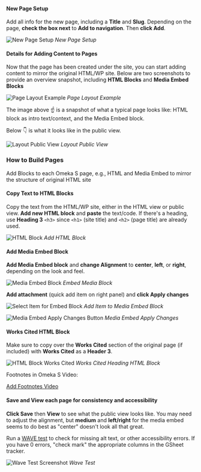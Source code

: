 #### New Page Setup

Add all info for the new page, including a **Title** and **Slug**. Depending on the page, **check the box next** to **Add to navigation**. Then **click Add**.

![New Page Setup](../help_files/New_Page_Info.png "New Page Setup")
*New Page Setup*

#### Details for Adding Content to Pages

Now that the page has been created under the site, you can start adding content to mirror the original HTML/WP site. Below are two screenshots to provide an overview snapshot, including **HTML Blocks** and **Media Embed Blocks**

![Page Layout Example](../help_files/Page_Layout.png "Page Layout Example")
*Page Layout Example*

The image above :point_up:  is a snapshot of what a typical page looks like: HTML block as intro text/context, and the Media Embed block.

Below :point_down: is what it looks like in the public view.

![Layout Public View](../help_files/Layout_Pub_View.png "Layout Public View")
*Layout Public View*

### How to Build Pages

Add Blocks to each Omeka S page, e.g., HTML and Media Embed to mirror the structure of original HTML site

#### Copy Text to HTML Blocks

Copy the text from the HTML/WP site, either in the HTML view or public view. **Add new HTML block** and **paste** the text/code. If there's a heading, use **Heading 3** `<h3>` since `<h1>` (site title) and `<h2>` (page title) are already used.

![HTML Block](../help_files/Add_HTML_Block.png "Add HTML Block")
*Add HTML Block*

#### Add Media Embed Block

**Add Media Embed block** and **change Alignment** to **center**, **left**, or **right**, depending on the look and feel.

![Media Embed Block](../help_files/Embed_Media_Block.png "Media Embed")
*Embed Media Block*

**Add attachment** (quick add item on right panel) and **click Apply changes**

![Select Item for Embed Block](../help_files/Quick_Add_Item.png "Add Media to Embed")
*Add Item to Media Embed Block*

![Media Embed Apply Changes Button](../help_files/Embed_Media_Apply_Changes.png "Media Embed Apply Changes")
*Media Embed Apply Changes*

#### Works Cited HTML Block

Make sure to copy over the **Works Cited** section of the original page (if included) with **Works Cited** as a **Header 3**.

![HTML Block Works Cited](../help_files/HTML_Block_Works_Cited.png "Works Cited HTML")
*Works Cited Heading HTML Block*

Footnotes in Omeka S Video:

[Add Footnotes Video](https://drive.google.com/file/d/13DELkRQsVRbf_vdH3_KZqJKV4R2OJEA-/view)

#### Save and View each page for consistency and accessibility

**Click Save** then **View** to see what the public view looks like. You may need to adjust the alignment, but **medium** and **left/right** for the media embed seems to do best as "center" doesn't look all that great.

Run a [WAVE test](https://wave.webaim.org/) to check for missing alt text, or other accessibility errors. If you have 0 errors, "check mark" the appropriate columns in the GSheet tracker.

![Wave Test Screenshot](../help_files/WAVE_Test.png "Wave Test")
*Wave Test*
